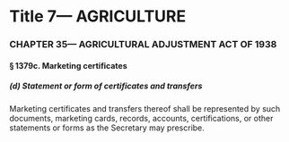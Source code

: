 
# Title 7— AGRICULTURE
### CHAPTER 35— AGRICULTURAL ADJUSTMENT ACT OF 1938
#### § 1379c. Marketing certificates
##### (d) Statement or form of certificates and transfers

Marketing certificates and transfers thereof shall be represented by such documents, marketing cards, records, accounts, certifications, or other statements or forms as the Secretary may prescribe.
